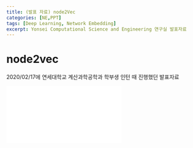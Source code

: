 ```yaml
---
title: (발표 자료) node2Vec
categories: [NE,PPT]
tags: [Deep Learning, Network Embedding]
excerpt: Yonsei Computational Science and Engineering 연구실 발표자료
---
```


# node2vec 

2020/02/17에 연세대학교 계산과학공학과 학부생 인턴 때 진행했던 발표자료

<embed src="/assets/pdf/200217_node2vec.pdf" type="application/pdf" />